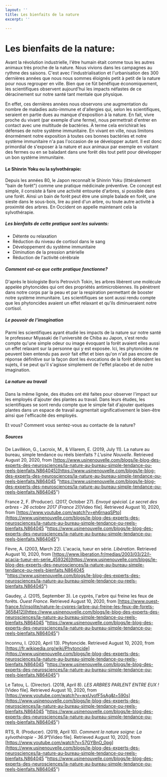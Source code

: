 ```yaml
---
layout: ''
title: Les bienfaits de la nature
excerpt: ''

---
```

# **Les bienfaits de la nature:**

Avant la révolution industrielle, l'être humain était comme tous les autres animaux très proche de la nature. Nous vivions dans les campagnes au rythme des saisons. C'est avec l'industrialisation et l'urbanisation des 300 dernières années que nous nous sommes éloignés petit à petit de la nature pour nous regrouper en ville. Bien que ce fût bénéfique économiquement, les scientifiques observent aujourd'hui les impacts néfastes de ce déracinement sur notre santé tant mentale que physique.

En effet, ces dernières années nous observons une augmentation du nombre de maladies auto-immune et d'allergies qui, selon les scientifiques, seraient en partie dues au manque d'exposition à la nature. En fait, vivre proche du vivant (par exemple d'une ferme), nous permettrait d'entrer en contact avec une multitude de bactéries. À terme cela enrichirait les défenses de notre système immunitaire. En vivant en ville, nous limitons énormément notre exposition à toutes ces bonnes bactéries et notre système immunitaire n'a pas l'occasion de se développer autant. Il est donc primordial de s'exposer à la nature et aux animaux par exemple en visitant des fermes ou en se baladant dans une forêt dès tout petit pour développer un bon système immunitaire.

#### **Le Shinrin Yoku ou la sylvothérapie**:

Depuis les années 80, le Japon reconnaît le Shinrin Yoku (littéralement "bain de forêt") comme une pratique médicinale préventive. Ce concept est simple, il consiste à faire une activité entourée d'arbres, si possible dans une forêt. Ainsi un bain de forêt peut être une simple balade en forêt, une sieste dans le sous-bois, lire au pied d'un arbre, ou toute autre activité à proximité des arbres. En Occident on appelle maintenant cela la sylvothérapie.

##### Les bienfaits de cette pratique sont les suivants:

* Détente ou relaxation
* Réduction du niveau de cortisol dans le sang
* Développement du système immunitaire
* Diminution de la pression artérielle
* Réduction de l'activité cérébrale

##### Comment est-ce que cette pratique fonctionne?

D'après le biologiste Boris Petrovich Tokin, les arbres libèrent une molécule appelée phytoncides qui ont des propriétés antimicrobiennes. Ils pénètrent dans notre corps par la peau et par la respiration permettant de booster notre système immunitaire. Les scientifiques se sont aussi rendu compte que les phytoncides avaient un effet relaxant et qu'ils diminueraient notre cortisol.

##### Le pouvoir de l'imagination

Parmi les scientifiques ayant étudié les impacts de la nature sur notre santé le professeur Miyasaki de l'université de Chiba au Japon, s'est rendu compte qu'une simple odeur ou image évoquant la forêt avaient elles aussi un effet relaxant sur la personne qui y est exposée. Ici, les phytoncides ne peuvent bien entendu pas avoir fait effet et bien qu'on n'ait pas encore de réponse définitive sur la façon dont les évocations de la forêt détendent les sujets, il se peut qu'il s'agisse simplement de l'effet placebo et de notre imagination.

##### La nature au travail

Dans la même lignée, des études ont été faites pour observer l'impact sur les employés d'ajouter des plantes au travail. Dans leurs études, les scientifiques se sont rendu compte que le simple fait d'ajouter quelques plantes dans un espace de travail augmentait significativement le bien-être ainsi que l'efficacité des employés.

Et vous? Comment vous sentez-vous au contacte de la nature? 

##### Sources

De Lavilléon, G., Lacroix, M., & Vilarem, E. (2019, July 11). La nature au bureau, simple tendance ou réels bienfaits ? _L'usine Nouvelle_. Retrieved August 20, 2020, from [https://www.usinenouvelle.com/blogs/le-blog-des-experts-des-neurosciences/la-nature-au-bureau-simple-tendance-ou-reels-bienfaits.N864045](https://www.usinenouvelle.com/blogs/le-blog-des-experts-des-neurosciences/la-nature-au-bureau-simple-tendance-ou-reels-bienfaits.N864045 "https://www.usinenouvelle.com/blogs/le-blog-des-experts-des-neurosciences/la-nature-au-bureau-simple-tendance-ou-reels-bienfaits.N864045")

France 2, F. (Producer). (2017, October 27). _Envoyé spécial. Le secret des arbres - 26 octobre 2017 (France 2)_\[Video file\]. Retrieved August 10, 2020, from [https://www.youtube.com/watch?v=eh6rnaqSPto](https://www.usinenouvelle.com/blogs/le-blog-des-experts-des-neurosciences/la-nature-au-bureau-simple-tendance-ou-reels-bienfaits.N864045 "https://www.usinenouvelle.com/blogs/le-blog-des-experts-des-neurosciences/la-nature-au-bureau-simple-tendance-ou-reels-bienfaits.N864045")

Fèvre, A. (2003, March 22). L'acacia, tueur en série. _Libération_. Retrieved August 10, 2020, from [https://www.liberation.fr/medias/2003/03/22/l-acacia-tueur-en-serie_459326](https://www.usinenouvelle.com/blogs/le-blog-des-experts-des-neurosciences/la-nature-au-bureau-simple-tendance-ou-reels-bienfaits.N864045 "https://www.usinenouvelle.com/blogs/le-blog-des-experts-des-neurosciences/la-nature-au-bureau-simple-tendance-ou-reels-bienfaits.N864045")

Gaudey, J. (2015, September 3). Le cyprès, l'arbre qui freine les feux de forêts. _Ouest France_. Retrieved August 10, 2020, from [https://www.ouest-france.fr/insolite/nature-le-cypres-larbre-qui-freine-les-feux-de-forets-3658412](https://www.usinenouvelle.com/blogs/le-blog-des-experts-des-neurosciences/la-nature-au-bureau-simple-tendance-ou-reels-bienfaits.N864045 "https://www.usinenouvelle.com/blogs/le-blog-des-experts-des-neurosciences/la-nature-au-bureau-simple-tendance-ou-reels-bienfaits.N864045")

Inconnu, I. (2020, April 13). Phytoncide. Retrieved August 10, 2020, from [https://fr.wikipedia.org/wiki/Phytoncide](https://www.usinenouvelle.com/blogs/le-blog-des-experts-des-neurosciences/la-nature-au-bureau-simple-tendance-ou-reels-bienfaits.N864045 "https://www.usinenouvelle.com/blogs/le-blog-des-experts-des-neurosciences/la-nature-au-bureau-simple-tendance-ou-reels-bienfaits.N864045")

Le Tatou, L. (Director). (2018, April 8). _LES ARBRES PARLENT ENTRE EUX !_\[Video file\]. Retrieved August 10, 2020, from [https://www.youtube.com/watch?v=wxUyofF5sAg&t=590s](https://www.usinenouvelle.com/blogs/le-blog-des-experts-des-neurosciences/la-nature-au-bureau-simple-tendance-ou-reels-bienfaits.N864045 "https://www.usinenouvelle.com/blogs/le-blog-des-experts-des-neurosciences/la-nature-au-bureau-simple-tendance-ou-reels-bienfaits.N864045")

RTS, R. (Producer). (2019, April 10). _Comment la nature soigne: La sylvothérapie - 36.9°_\[Video file\]. Retrieved August 10, 2020, from [https://www.youtube.com/watch?v=57GYBnO_0pg](https://www.usinenouvelle.com/blogs/le-blog-des-experts-des-neurosciences/la-nature-au-bureau-simple-tendance-ou-reels-bienfaits.N864045 "https://www.usinenouvelle.com/blogs/le-blog-des-experts-des-neurosciences/la-nature-au-bureau-simple-tendance-ou-reels-bienfaits.N864045")